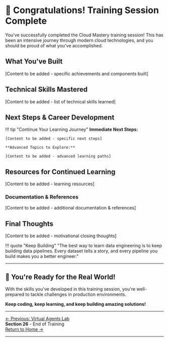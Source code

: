 # 🎉 Congratulations! Training Session Complete

You've successfully completed the Cloud Mastery training session! This has been an intensive journey through modern cloud technologies, and you should be proud of what you've accomplished.

## What You've Built

[Content to be added - specific achievements and components built]

## Technical Skills Mastered

[Content to be added - list of technical skills learned]

## Next Steps & Career Development

!!! tip "Continue Your Learning Journey"
    **Immediate Next Steps:**
    
    [Content to be added - specific next steps]
    
    **Advanced Topics to Explore:**
    
    [Content to be added - advanced learning paths]

## Resources for Continued Learning
[Content to be added - learning resources]


### Documentation & References
[Content to be added - additional documentation & references]


## Final Thoughts

[Content to be added - motivational closing thoughts]

!!! quote "Keep Building"
    "The best way to learn data engineering is to keep building data pipelines. Every dataset tells a story, and every pipeline you build makes you a better engineer."

---

## 🚀 You're Ready for the Real World!

With the skills you've developed in this training session, you're well-prepared to tackle challenges in production environments.

**Keep coding, keep learning, and keep building amazing solutions!**

---
<div class="page-nav">
  <div class="nav-item">
    <a href="../virtual-agent-lab/" class="btn-secondary">← Previous: Virtual Agents Lab </a>
  </div>
  <div class="nav-item">
    <span><strong>Section 26</strong> -  End of Training </span>
  </div>
  <div class="nav-item">
    <a href="../" class="btn-primary">Return to Home →</a>
  </div>
</div>

---

